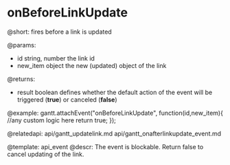 onBeforeLinkUpdate
=============

@short: fires before a link is updated

@params:
- id	string, number	the link id
- new_item	object	the new (updated)  object of the link 

@returns:  
  - result     boolean       defines whether the default action of the event will be triggered (<b>true</b>) or canceled (<b>false</b>) 
 
@example:
gantt.attachEvent("onBeforeLinkUpdate", function(id,new_item){
    //any custom logic here
    return true;
});


@relatedapi:
	api/gantt_updatelink.md
    api/gantt_onafterlinkupdate_event.md

@template:	api_event
@descr:
The event is blockable. Return false to cancel updating of the link.